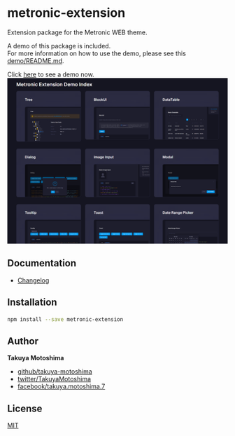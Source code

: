 # metronic-extension
Extension package for the Metronic WEB theme.   

A demo of this package is included.  
For more information on how to use the demo, please see this [demo/README.md](https://github.com/takuya-motoshima/metronic-extension/blob/main/demo/README.md).  

Click [here](https://takuya-motoshima.github.io/metronic-extension/) to see a demo now.  
![index.png](demo/client/src/media/demos/index.png)

## Documentation
* [Changelog](CHANGELOG.md)

## Installation
```sh
npm install --save metronic-extension
```
<!-- ```sh
PAT=ghp_lEk*********************************
npm install --save https://${PAT}:x-oauth-basic@github.com/takuya-motoshima/metronic-extension.git
``` -->

## Author
**Takuya Motoshima**

* [github/takuya-motoshima](https://github.com/takuya-motoshima)
* [twitter/TakuyaMotoshima](https://twitter.com/TakuyaMotoshima)
* [facebook/takuya.motoshima.7](https://www.facebook.com/takuya.motoshima.7)

## License
[MIT](LICENSE)